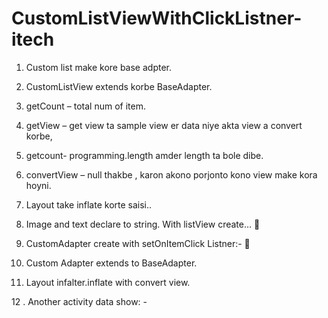 # CustomListViewWithClickListner-itech

1.	Custom list make kore base  adpter.
2.	 CustomListView extends korbe BaseAdapter.
3.	getCount – total num of item.
4.	getView – get view ta sample view er data niye akta view a convert korbe,
5.	getcount- programming.length amder length ta bole dibe.
6.	 convertView – null thakbe , karon akono porjonto kono view make kora hoyni.
7.	 Layout take inflate korte saisi..

8.	 Image and text declare to string. With listView create… 

 


9.	 CustomAdapter create with setOnItemClick Listner:-  
 



10.	Custom Adapter extends to BaseAdapter. 
 

11.	 Layout infalter.inflate with convert view. 

12 .  Another activity data show: - 
 



